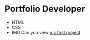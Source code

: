 # Portfolio Developer
- HTML
- CSS
- IMG
Can you view [my first project](https://sofiatl.github.io/redmi/)
